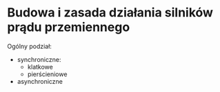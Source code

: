 # Budowa i zasada działania silników prądu przemiennego

Ogólny podział:
- synchroniczne:
  - klatkowe
  - pierścieniowe
- asynchroniczne
